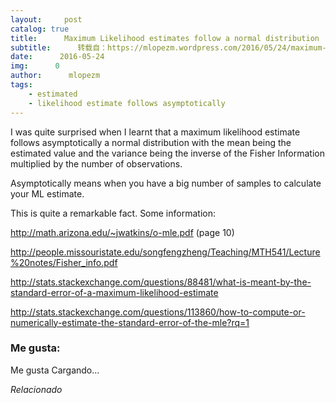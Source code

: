 ```yaml
---
layout:     post
catalog: true
title:      Maximum Likelihood estimates follow a normal distribution
subtitle:      转载自：https://mlopezm.wordpress.com/2016/05/24/maximum-likelihood-estimates-follow-a-normal-distribution/
date:      2016-05-24
img:      0
author:      mlopezm
tags:
    - estimated
    - likelihood estimate follows asymptotically
---
```


I was quite surprised when I learnt that a maximum likelihood estimate follows asymptotically a normal distribution with the mean being the estimated value and the variance being the inverse of the Fisher Information multiplied by the number of observations.

Asymptotically means when you have a big number of samples to calculate your ML estimate.

This is quite a remarkable fact. Some information:

http://math.arizona.edu/~jwatkins/o-mle.pdf (page 10)

http://people.missouristate.edu/songfengzheng/Teaching/MTH541/Lecture%20notes/Fisher_info.pdf

http://stats.stackexchange.com/questions/88481/what-is-meant-by-the-standard-error-of-a-maximum-likelihood-estimate

http://stats.stackexchange.com/questions/113860/how-to-compute-or-numerically-estimate-the-standard-error-of-the-mle?rq=1





### Me gusta:

Me gusta Cargando...


*Relacionado*

